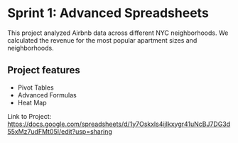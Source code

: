 # Sprint 1: Advanced Spreadsheets

This project analyzed Airbnb data across different NYC neighborhoods. We calculated the revenue for the most popular apartment sizes and neighborhoods. 
## Project features

- Pivot Tables
- Advanced Formulas
- Heat Map
  
Link to Project:
https://docs.google.com/spreadsheets/d/1y7Oskxls4ijIkxygr41uNcBJ7DG3d55xMz7udFMt05I/edit?usp=sharing
